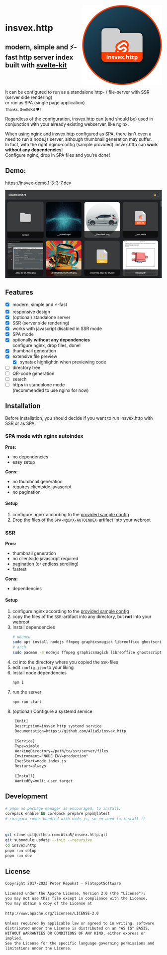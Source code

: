<img align="right" src="insvex.http.png?raw=true" width="256" height="256" alt="insveX.http Logo" />

<br />

# insvex.http 

## modern, simple and ⚡-fast http server index built with [svelte](https://svelte.dev)[-kit](https://kit.svelte.dev)

<br />
<br />

It can be configured to run as a standalone http- / file-server with SSR (server side rendering)  
*or* run as SPA (single page application)  
<sub>Thanks, SvelteKit ❤️!</sub>

Regardless of the configuration, insvex.http can (and should be) used in conjunction with your already existing webserver, like nginx.

When using nginx and insvex.http configured as SPA, there isn't even a need to run a node.js server, although thumbnail generation may suffer.  
In fact, with the right nginx-config (sample provided) insvex.http can **work without any dependencies**!  
Configure nginx, drop in SPA files and you're *done*!

## Demo:

https://insvex-demo.1-3-3-7.dev

![screenshot](screenie.png?raw=true)

## Features

- [x] modern, simple and ⚡-fast
- [x] responsive design
- [x] (optional) standalone server
- [x] SSR (server side rendering)
- [x] works with javascript disabled in SSR mode
- [x] SPA mode
- [x] optionally **without any dependencies**  
  configure nginx, drop files, done!
- [x] thumbnail generation
- [x] extensive file preview
  - [x] synatax highlightin when previewing code
- [ ] directory tree
- [ ] QR-code generation
- [ ] search
- [ ] http**s** in standalone mode  
  (recommended to use nginx for now)

## Installation

Before installation, you should decide if you want to run insvex.http with SSR or as SPA.

### SPA mode with nginx autoindex

**Pros:**
  - no dependencies
  - easy setup

**Cons:**
  - no thumbnail generation
  - requires clientside javascript
  - no pagination

#### Setup

1. configure nginx according to the [provided sample config](/sample-SPA_NGINX_AUTOINDEX.nginx.site.conf)
2. Drop the files of the `SPA-NginX-AUTOINDEX`-artifact into your webroot

### SSR

**Pros:**
  - thumbnail generation
  - no clientside javascript required
  - pagination (or endless scrolling)
  - fastest

**Cons:**
  - dependencies

#### Setup

1. configure nginx according to the [provided sample config](/sample-SSR.nginx.site.conf)
2. copy the files of the `SSR`-artifact into any directory, but **not** into your webroot
3. Install dependencies
    ```bash
    # ubuntu
    sudo apt install nodejs ffmpeg graphicsmagick libreoffice ghostscript
    # arch
    sudo pacman -S nodejs ffmpeg graphicsmagick libreoffice ghostscript
    ```
4. cd into the directory where you copied the `SSR`-files
5. edit `config.json` to your liking
6. Install node dependencies
    ```bash
    npm i
    ```
7. run the server
    ```bash
    npm run start
    ```
8. (optional) Configure a systemd service
   ```
    [Unit]
    Description=insvex.http systemd service
    Documentation=https://github.com/Alia5/insvex.http
    
    [Service]
    Type=simple
    WorkingDirectory=/path/to/ssr/server/files
    Environment="NODE_ENV=production"
    ExecStart=node index.js
    Restart=always
    
    [Install]
    WantedBy=multi-user.target                           
   ```


## Development

```bash
# pnpm as package manager is encouraged, to install:
corepack enable && corepack prepare pnpm@latest
# corepack comes bundled with node.js, so no need to install it


git clone git@github.com:Alia5/insvex.http.git
git submodule update --init --recursive
cd insvex.http
pnpm run setup
pnpm run dev
```

## License

```license
Copyright 2017-2023 Peter Repukat - FlatspotSoftware

Licensed under the Apache License, Version 2.0 (the "License");
you may not use this file except in compliance with the License.
You may obtain a copy of the License at

http://www.apache.org/licenses/LICENSE-2.0

Unless required by applicable law or agreed to in writing, software
distributed under the License is distributed on an "AS IS" BASIS,
WITHOUT WARRANTIES OR CONDITIONS OF ANY KIND, either express or implied.
See the License for the specific language governing permissions and
limitations under the License.
```
